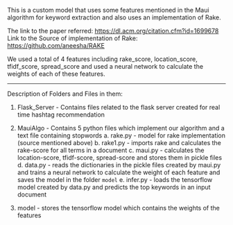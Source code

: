 
This is a custom model that uses some features mentioned in the Maui algorithm for keyword extraction and also uses an implementation of Rake.

The link to the paper referred: https://dl.acm.org/citation.cfm?id=1699678
Link to the Source of implementation of Rake: https://github.com/aneesha/RAKE

We used a total of 4 features including rake_score, location_score, tfidf_score, spread_score and used a neural network to calculate the weights of each of these features.

-------------------------------------------------------------------------------

Description of Folders and Files in them:

1. Flask_Server - Contains files related to the flask server created for real time hashtag recommendation

2. MauiAlgo - Contains 5 python files which implement our algorithm and a text file containing stopwords
	a. rake.py  - model for rake implementation (source mentioned above)
	b. rake1.py - imports rake and calculates the rake-score for all terms in a document
	c. maui.py  - calculates the location-score, tfidf-score, spread-score and stores them in pickle files
	d. data.py  - reads the dictionaries in the pickle files created by maui.py and trains a neural network to calculate the weight of each feature and saves the model in the folder `model`
	e. infer.py - loads the tensorflow model created by data.py and predicts the top keywords in an input document

3. model - stores the tensorflow model which contains the weights of the features

